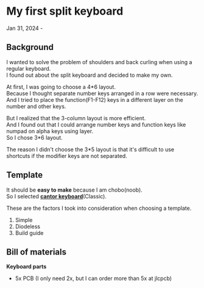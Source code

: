 # My first split keyboard
Jan 31, 2024 - 

## Background
I wanted to solve the problem of shoulders and back curling when using a regular keyboard.  
I found out about the split keyboard and decided to make my own.

At first, I was going to choose a 4*6 layout.  
Because I thought separate number keys arranged in a row were necessary.  
And I tried to place the function(F1-F12) keys in a different layer on the number and other keys.

But I realized that the 3-column layout is more efficient.  
And I found out that I could arrange number keys and function keys like numpad on alpha keys using layer.  
So I chose 3*6 layout.

The reason I didn't choose the 3*5 layout is that it's difficult to use shortcuts if the modifier keys are not separated.

## Template
It should be **easy to make** because I am chobo(noob).  
So I selected [**cantor keyboard**](https://github.com/diepala/cantor)(Classic).

These are the factors I took into consideration when choosing a template.
1. Simple
2. Diodeless
3. Build guide

## Bill of materials
**Keyboard parts**
- 5x PCB (I only need 2x, but I can order more than 5x at jlcpcb)
